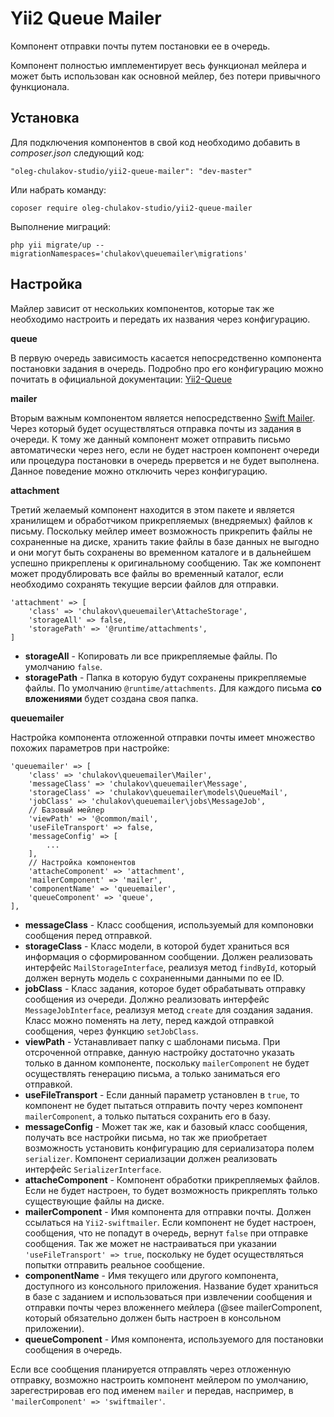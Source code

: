 Yii2 Queue Mailer
=================

Компонент отправки почты путем постановки ее в очередь.

Компонент полностью имплементирует весь функционал мейлера и может быть использован
как основной мейлер, без потери привычного функционала.

Установка
---------

Для подключения компонентов в свой код необходимо добавить в _composer.json_ следующий код:
```
"oleg-chulakov-studio/yii2-queue-mailer": "dev-master"
```

Или набрать команду:
```
coposer require oleg-chulakov-studio/yii2-queue-mailer
```

Выполнение миграций:
```
php yii migrate/up --migrationNamespaces='chulakov\queuemailer\migrations'
```

Настройка
---------

Майлер зависит от нескольких компонентов, которые так же необходимо
настроить и передать их названия через конфигурацию.

**queue**

В первую очередь зависимость касается непосредственно компонента постановки задания в очередь.
Подробно про его конфигурацию можно почитать в официальной документации: [Yii2-Queue](https://github.com/yiisoft/yii2-queue/blob/master/docs/guide-ru/usage.md)

**mailer**

Вторым важным компонентом является непосредственно [Swift Mailer](https://github.com/yiisoft/yii2-swiftmailer).
Через который будет осуществляться отправка почты из задания в очереди. К тому же данный компонент может
отправить письмо автоматически через него, если не будет настроен компонент очереди или процедура постановки
в очередь прервется и не будет выполнена. Данное поведение можно отключить через конфигурацию.

**attachment**

Третий желаемый компонент находится в этом пакете и является хранилищем и обработчиком
прикрепляемых (внедряемых) файлов к письму. Поскольку мейлер имеет возможность прикрепить файлы
не сохраненные на диске, хранить такие файлы в базе данных не выгодно и они могут быть
сохранены во временном каталоге и в дальнейшем успешно прикреплены к оригинальному сообщению.
Так же компонент может продублировать все файлы во временный каталог, если необходимо сохранять
текущие версии файлов для отправки.

```
'attachment' => [
    'class' => 'chulakov\queuemailer\AttacheStorage',
    'storageAll' => false,
    'storagePath' => '@runtime/attachments',
]
```

- **storageAll** - Копировать ли все прикрепляемые файлы. По умолчанию `false`.
- **storagePath** - Папка в которую будут сохранены прикрепляемые файлы. По умолчанию `@runtime/attachments`.
Для каждого письма __со вложениями__ будет создана своя папка.

**queuemailer**

Настройка компонента отложенной отправки почты имеет множество похожих параметров при настройке:

```
'queuemailer' => [
    'class' => 'chulakov\queuemailer\Mailer',
    'messageClass' => 'chulakov\queuemailer\Message',
    'storageClass' => 'chulakov\queuemailer\models\QueueMail',
    'jobClass' => 'chulakov\queuemailer\jobs\MessageJob',
    // Базовый мейлер
    'viewPath' => '@common/mail',
    'useFileTransport' => false,
    'messageConfig' => [
        ...
    ],
    // Настройка компонентов
    'attacheComponent' => 'attachment',
    'mailerComponent' => 'mailer',
    'componentName' => 'queuemailer',
    'queueComponent' => 'queue',
],
```

- **messageClass** - Класс сообщения, используемый для компоновки сообщения перед отправкой.
- **storageClass** - Класс модели, в которой будет храниться вся информация о сформированном сообщении.
Должен реализовать интерфейс `MailStorageInterface`, реализуя метод `findById`, который должен вернуть
модель с сохраненными данными по ее ID.
- **jobClass** - Класс задания, которое будет обрабатывать отправку сообщения из очереди.
Должно реализовать интерфейс `MessageJobInterface`, реализуя метод `create` для создания задания.
Класс можно поменять на лету, перед каждой отправкой сообщения, через функцию `setJobClass`.
- **viewPath** - Устанавливает папку с шаблонами письма. При отсроченной отправке, данную настройку
достаточно указать только в данном компоненте, поскольку `mailerComponent` не будет осуществлять
генерацию письма, а только заниматься его отправкой.
- **useFileTransport** - Если данный параметр установлен в `true`, то компонент не будет
пытаться отправить почту через компонент `mailerComponent`, а только пытаться сохранить его в базу.
- **messageConfig** - Может так же, как и базовый класс сообщения, получать все настройки письма,
но так же приобретает возможность установить конфигурацию для сериализатора полем `serializer`.
Компонент сериализации должен реализовать интерфейс `SerializerInterface`.
- **attacheComponent** - Компонент обработки прикрепляемых файлов.
Если не будет настроен, то будет возможность прикреплять только существующие файлы на диске.
- **mailerComponent** - Имя компонента для отправки почты. Должен ссылаться на `Yii2-swiftmailer`.
Если компонент не будет настроен, сообщения, что не попадут в очередь, вернут `false` при отправке сообщения.
Так же может не настраиваться при указании `'useFileTransport' => true`, поскольку не
будет осуществляться попытки отправить реальное сообщение.
- **componentName** - Имя текущего или другого компонента, доступного из консольного приложения.
Название будет храниться в базе с заданием и использоваться при извлечении сообщения и отправки почты
через вложеннего мейлера (@see mailerComponent, который обязательно должен быть настроен в консольном приложении).
- **queueComponent** - Имя компонента, используемого для постановки сообщения в очередь.

Если все сообщения планируется отправлять через отложенную отправку,
возможно настроить компонент мейлером по умолчанию, зарегестрировав его под именем `mailer`
и передав, наспример, в `'mailerComponent' => 'swiftmailer'`.
